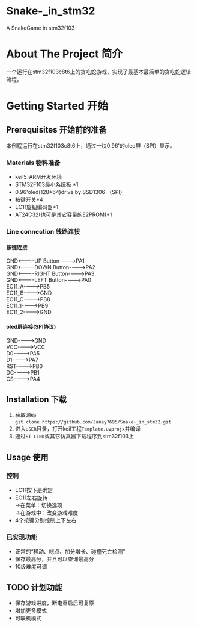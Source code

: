 # Snake-_in_stm32
A SnakeGame in stm32f103
# About The Project 简介
一个运行在stm32f103c8t6上的贪吃蛇游戏，实现了最基本最简单的贪吃蛇逻辑流程。
# Getting Started 开始
## Prerequisites 开始前的准备
本例程运行在stm32f103c8t6上，通过一块0.96'的oled屏（SPI）显示。</br>
### Materials 物料准备
* keil5_ARM开发环境  
* STM32F103最小系统板 *1  
* 0.96'oled(128*64)drive by SSD1306 （SPI）
* 按键开关*4  
* EC11旋钮编码器*1
* AT24C32(也可是其它容量的E2PROM)*1  
### Line connection 线路连接
#### 按键连接
GND<----UP    Button---->PA1  
GND<----DOWN  Button---->PA2  
GND<----RIGHT Button---->PA3  
GND<----LEFT  Button---->PA0  
EC11_A---->PB5  
EC11_B---->GND  
EC11_C---->PB8  
EC11_1---->PB9  
EC11_2---->GND 
#### oled屏连接(SPI协议)
GND---->GND  
VCC---->VCC  
D0---->PA5  
D1---->PA7  
RST---->PB0  
DC---->PB1  
CS---->PA4

## Installation 下载
1. 获取源码  
`git clone https://github.com/Janey7695/Snake-_in_stm32.git`
2. 进入`USER`目录，打开keil工程`Template.uvprojx`并编译
3. 通过`ST-LINK`或其它仿真器下载程序到stm32f103上
## Usage 使用
### 控制
* EC11按下是确定  
* EC11左右旋转  
->在菜单：切换选项  
->在游戏中：改变游戏难度
* 4个按键分别控制上下左右
### 已实现功能
* 正常的“移动、吃点、加分增长、碰撞死亡检测”
* 保存最高分，并且可以查询最高分
* 10级难度可调

## TODO 计划功能
* 保存游戏进度，断电重启后可复原
* 增加更多模式
* 可联机模式
